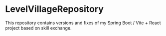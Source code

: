 # LevelVillageRepository
This repository contains versions and fixes of my Spring Boot / Vite + React project based on skill exchange.
